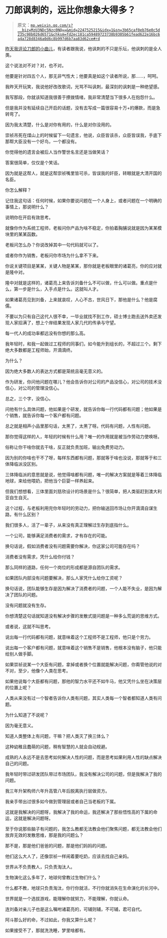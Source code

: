# 刀郎讽刺的，远比你想象大得多？

> 原文：[`mp.weixin.qq.com/s?__biz=MzU3NDc5Nzc0NQ==&mid=2247525215&idx=1&sn=3b65caf0eb76e0c5d235c98b026d6571&chksm=fd2ec181ca59489723738b9305b61fead622e16bc6a4a728d8346a0d6c8b997d6b7aa83d62ce#rd`](http://mp.weixin.qq.com/s?__biz=MzU3NDc5Nzc0NQ==&mid=2247525215&idx=1&sn=3b65caf0eb76e0c5d235c98b026d6571&chksm=fd2ec181ca59489723738b9305b61fead622e16bc6a4a728d8346a0d6c8b997d6b7aa83d62ce#rd)

[昨天我评论刀郎的小曲儿](http://mp.weixin.qq.com/s?__biz=MzU0MjYwNDU2Mw==&mid=2247511770&idx=1&sn=4d257fca8a9a0f2632f227587cf76032&chksm=fb1ac2a6cc6d4bb00ffa53b14c2bc0417cd6065271f3d9e7e492bc630c9855eb18352974f8eb&scene=21#wechat_redirect)，有读者跟我说，他讽刺的不只是乐坛，他讽刺的是全人类。

这个说法对不对？对，也不对。

他要是针对四五个人，那无非气性大；他要真是如这个读者所说，那......，呵呵。

我昨天开玩笑，我说他好改改歌词，光骂不叫讽刺，最深刻的讽刺是一种绝望感。

我写那段，你就该知道我很善于撩拨情绪，我非常清楚当下很多人在抱怨什么。

但是我并没有延续自己开启的话题，没有去写成一篇很容易十万+的爆款，而是急转弯了。

因为我太清楚，什么是对你有用的，什么是对你没用的。

崇祯吊死在煤山上的时候留下一句遗言，他说，众臣皆该杀，众臣皆误我，手底下那帮大臣没有一个好鸟，一个都没有。

你觉得他的遗言会被后人当作警世名言还是当做笑话？

答案很简单，仅仅是个笑话。

因为就是这帮人，就是这帮崇祯嘴里皆可杀，皆误我的奸臣，转眼就是大清开国的名臣。

你怎么解释？

记住我这句话：任何时候，如果你要说问题在一个人身上，或者问题在一个明确的事情上，那说明什么？

说明你在开启有效思考。

就像你作为系统工程师，老板问你产品为啥不稳定，你拍着胸脯说就是因为某某模块里的某某函数。

老板问怎么办？你说改掉其中一句代码就可以了。

或者你作为销售，老板问你市场为什么拿不下来。

你说关键项目是某某，关键人物是某某，那你就是老板眼里的诸葛亮，你的应对就是隆中对。

隆中对就是这样的，诸葛亮上来告诉刘备什么不可以做，什么可以做。重点是什么，第一步是什么，入手点是什么。这就叫人才。

如果诸葛亮见到刘备，上来就哀叹，人心不古，世风日下，那他是什么？他是腐儒。

不要以为只有自己这代人很不幸，一毕业就找不到工作，硕士博士跑去送外卖还发现人家招满了，想上个岸结果发现人家几代的传承与守望。

每一代人的成功率都远没有你想的那么高。

我年轻时，和我一起做过工程师的同事们，如今能升到组长的，不超过三个。剩下绝大多数都是工程师始，开滴滴终。

为什么？

因为绝大多数人的表达方式都是笼统且毫无意义的。

作为研发，你问他问题在哪儿？他会告诉你对公司的产品没信心，对公司的技术没信心，对公司的管理没信心。

总之，三个字，没信心。

问他有什么具体问题，他如果是个研发，就告诉你每一行代码都有问题；他如果是个销售，就告诉你每一个客户都有问题。

总之就是相声小品里那句话，太黑了，太黑了呀。代码有问题，人性有问题。

那你觉得这样的人，年轻的时候有什么用？唯一的作用就是被当作劳动力使唤呀。

俗称让你干啥你就去干啥，反正就负责加班，输出免费劳动力。

因为别的你啥也干不了呀，每样东西都有问题，那就等于啥也没说，那就等于和三体降临派没区别。

三体降临派的意思就是说，他觉得啥都有问题，唯一的解决方案就是等着三体降临地球，来给他喂奶，把他当个巨婴一样养起来。

但我们想想看，三体里面刘慈欣设计的场景是什么？很简单，把人类驱赶到澳大利亚自生自灭。

这个过程，与老板利用完你年轻时的劳动力，把你输送回市场让你开滴滴自谋生路，有什么区别？

我们很多人，活了一辈子，从来没有真正理解过生存到底指什么。

一个公司，能够满足消费者的需求，才有存在的可能。

换句话说，假如消费者没有问题需要你解决，你这家公司可能存在吗？

消费者没有需求，凭什么给你付钱？

那么同样的道路，任何一个岗位的形成都是源自团队的需求。

如果团队内部没有问题要解决，那么人家凭什么给你工资呢？

换句话说，团队能够生存是因为解决了消费者的问题，一个人能不失业，是因为解决了团队的问题。

没有问题就没有生存。

你想清楚这句话就知道没有解决步骤的发散式提问题是一种多么荒诞的思维方式。

或者说，这就不叫思考。

说出每一行代码都有问题，就意味着这个工程师不是工程师，他只是个劳力。

说出每一个客户都有问题，就意味着这个销售不是销售，他根本没有脑子，他只能给别人做手脚。

如果崇祯说某一个大臣有问题，拿掉或者换个位置就能解决问题，你甭管他说的对不对，至少，他像个人类在思考。

如果他说每个大臣都有问题，那他的智力水平还不如牛马，他又凭什么坐在决策层的位置上呢？

人类从来没有过一个智者告诉你人类有问题，其实人类每一个智者都知道人类有问题。

为什么知道了不说呢？

因为毫无意义。

知道人类整体上有问题，干嘛？把人类灭了换三体么？

这种幼稚且蠢萌的问题，稍有智慧的人就会自动规避。

成熟的人永远不是去思考如何解决人性的问题，而是思考如果利用人性的缺点解决自己的问题。

我年轻时带过研发团队带过市场团队，我没有解决公司的问题，但是我解决了我的问题。

我三年升架构师六年升高管八年后脱离执行层做资方。

我亲手带出过很多如今做到管理层或者自己当老板的下属。

这就是我解决的问题呀，我解决了我的命运，我还解决了那些悟性高的下属的命运，这就是解决问题呀。

至于你说那些脑子有问题的，我怎么教都无法教会他们聚焦问题，都无法教会他们放弃无效的发散思维，那是我的问题么？

那不是，那是他们爸爸的问题，那是他们妈妈的问题。

他们这么大人了，还像崇祯一样闹着要吃奶，应该去找自己亲妈。

世界从不负责教人，只负责淘汰人。

生物演化这么多年了，地球何曾教过生物们什么？

什么都不教，地球只负责淘汰，你行你就活，不行你就消失在生命演化的长河中。

世界就是一个选拔游戏，能理解你就努力，不能理解，你就认命。

连刘备对亲儿子也是这么嘱咐诸葛亮的，可辅则辅，不可辅，君可自代。

阿斗那么好的命，不过如此，你我又算什么呢？

如果接受不了，那就洗洗睡，梦里啥都有。